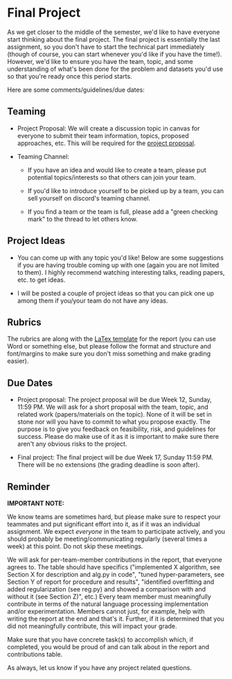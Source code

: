 # Final Project

As we get closer to the middle of the semester, we'd like to have everyone start thinking about the final project. The final project is essentially the last assignment, so you don't have to start the technical part immediately (though of course, you can start whenever you'd like if you have the time!). However, we'd like to ensure you have the team, topic, and some understanding of what's been done for the problem and datasets you'd use so that you're ready once this period starts.

Here are some comments/guidelines/due dates:

## Teaming

- Project Proposal: We will create a discussion topic in canvas for everyone to submit their team information, topics, proposed approaches, etc. This will be required for the [project proposal](proposal.md).

- Teaming Channel:

  - If you have an idea and would like to create a team, please put potential topics/interests so that others can join your team.
  
  - If you'd like to introduce yourself to be picked up by a team, you can sell yourself on discord's teaming channel.
  
  - If you find a team or the team is full, please add a "green checking mark" to the thread to let others know.

## Project Ideas

- You can come up with any topic you'd like! Below are some suggestions if you are having trouble coming up with one (again you are not limited to them). I highly recommend watching interesting talks, reading papers, etc. to get ideas.

- I will be posted a couple of project ideas so that you can pick one up among them if you/your team do not have any ideas.

## Rubrics

The rubrics are along with the [LaTex template](https://www.overleaf.com/read/qqcypvxzwpbx) for the report (you can use Word or something else, but please follow the format and structure and font/margins to make sure you don't miss something and make grading easier).

## Due Dates

- Project proposal: The project proposal will be due Week 12, Sunday, 11:59 PM. We will ask for a short proposal with the team, topic, and related work (papers/materials on the topic). None of it will be set in stone nor will you have to commit to what you propose exactly. The purpose is to give you feedback on feasibility, risk, and guidelines for success. Please do make use of it as it is important to make sure there aren't any obvious risks to the project.

- Final project: The final project will be due Week 17, Sunday 11:59 PM. There will be no extensions (the grading deadline is soon after).

## Reminder

**IMPORTANT NOTE:**

We know teams are sometimes hard, but please make sure to respect your teammates and put significant effort into it, as if it was an individual assignment. We expect *everyone* in the team to participate actively, and you should probably be meeting/communicating regularly (several times a week) at this point. Do not skip these meetings.

We will ask for per-team-member contributions in the report, that everyone agrees to. The table should have specifics ("implemented X algorithm, see Section X for description and alg.py in code", "tuned hyper-parameters, see Section Y of report for procedure and results", "identified overfitting and added regularization (see reg.py) and showed a comparison with and without it (see Section Z)", etc.) Every team member must meaningfully contribute in terms of the natural language processing implementation and/or experimentation. Members cannot just, for example, help with writing the report at the end and that's it. Further, if it is determined that you did not meaningfully contribute, this will impact your grade.

Make sure that you have concrete task(s) to accomplish which, if completed, you would be proud of and can talk about in the report and contributions table.

As always, let us know if you have any project related questions.
